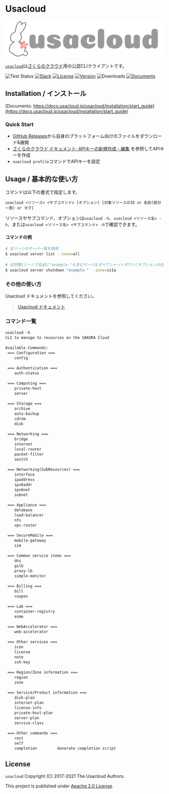 # Usacloud

![usacloud_logo_h.png](usacloud_logo_h.png)

[`usacloud`](https://github.com/sacloud/usacloud)は[さくらのクラウド](http://cloud.sakura.ad.jp/index.html)用の公認CLIクライアントです。  

![Test Status](https://github.com/sacloud/usacloud/workflows/Tests/badge.svg)
[![Slack](https://img.shields.io/badge/Slack-Sacloud%20Workspace-brightgreen)](https://join.slack.com/t/sacloud/shared_invite/zt-ohsdpv2t-_Bi1_F0jDAAmWjoMQCmAxg)
[![License](https://img.shields.io/github/license/sacloud/usacloud)](LICENSE.txt)
[![Version](https://img.shields.io/github/v/tag/sacloud/usacloud)](https://github.com/sacloud/usacloud/releases/latest)
![Downloads](https://img.shields.io/github/downloads/sacloud/usacloud/total)
[![Documents](https://img.shields.io/badge/docs-Documents%20%20for%20Usacloud-green)](https://docs.usacloud.jp/usacloud)

## Installation / インストール

[Documents: https://docs.usacloud.jp/usacloud/installation/start_guide](https://docs.usacloud.jp/usacloud/installation/start_guide)

### Quick Start

- [GitHub Releases](https://github.com/sacloud/usacloud/releases/latest)から自身のプラットフォーム向けのファイルをダウンロード&展開
- [さくらのクラウド ドキュメント: APIキーの新規作成・編集](https://manual.sakura.ad.jp/cloud/api/apikey.html#id3) を参照してAPIキーを作成
- `usacloud profile`コマンドでAPIキーを設定

## Usage / 基本的な使い方

コマンドは以下の書式で指定します。

    usacloud <リソース> <サブコマンド> [オプション] [対象リソースのID or 名前(部分一致) or タグ]

リソースやサブコマンド、オプションは`usacloud -h`、`usacloud <リソース名> -h`、または`usacloud <リソース名> <サブコマンド> -h`で確認できます。

#### コマンドの例

```bash
# 全ゾーンのサーバ一覧を取得
$ usacloud server list --zone=all

# 石狩第1ゾーンで名前に"example-"を含むサーバをすべてシャットダウン(オプションの位置は引数の後ろでもOK)
$ usacloud server shutdown "example-" --zone=is1a
```

### その他の使い方

Usacloud ドキュメントを参照してください。
> [Usacloud ドキュメント](https://docs.usacloud.jp/usacloud)

### コマンド一覧

```shell
usacloud -h
CLI to manage to resources on the SAKURA Cloud

Available Commands:
 === Configuration ===
    config             

 === Authentication ===
    auth-status        

 === Computing ===
    private-host       
    server             

 === Storage ===
    archive            
    auto-backup        
    cdrom              
    disk               

 === Networking ===
    bridge             
    internet           
    local-router       
    packet-filter      
    switch             

 === Networking(SubResources) ===
    interface          
    ipaddress          
    ipv6addr           
    ipv6net            
    subnet             

 === Appliance ===
    database           
    load-balancer      
    nfs                
    vpc-router         

 === SecureMobile ===
    mobile-gateway     
    sim                

 === Common service items ===
    dns                
    gslb               
    proxy-lb           
    simple-monitor     

 === Billing ===
    bill               
    coupon             

 === Lab ===
    container-registry 
    esme               

 === WebAccelerator ===
    web-accelerator    

 === Other services ===
    icon               
    license            
    note               
    ssh-key            

 === Region/Zone information ===
    region             
    zone               

 === Service/Product information ===
    disk-plan          
    internet-plan      
    license-info       
    private-host-plan  
    server-plan        
    service-class      

 === Other commands ===
    rest               
    self               
    completion         Generate completion script
```

## License

 `usacloud` Copyright (C) 2017-2021 The Usacloud Authors.

  This project is published under [Apache 2.0 License](LICENSE.txt).
